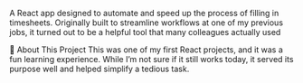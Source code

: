 A React app designed to automate and speed up the process of filling in timesheets. Originally built to streamline workflows at one of my previous jobs, it turned out to be a helpful tool that many colleagues actually used

🚀 About This Project
This was one of my first React projects, and it was a fun learning experience. While I’m not sure if it still works today, it served its purpose well and helped simplify a tedious task.

